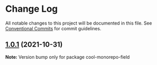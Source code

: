 # Change Log

All notable changes to this project will be documented in this file.
See [Conventional Commits](https://conventionalcommits.org) for commit guidelines.

## [1.0.1](https://github.com/pbrego/monorepo/compare/cool-monorepo-field@1.0.0...cool-monorepo-field@1.0.1) (2021-10-31)

**Note:** Version bump only for package cool-monorepo-field
